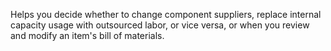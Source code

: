 Helps you decide whether to change component suppliers, replace internal capacity usage with outsourced labor, or vice versa, or when you review and modify an item's bill of materials.
